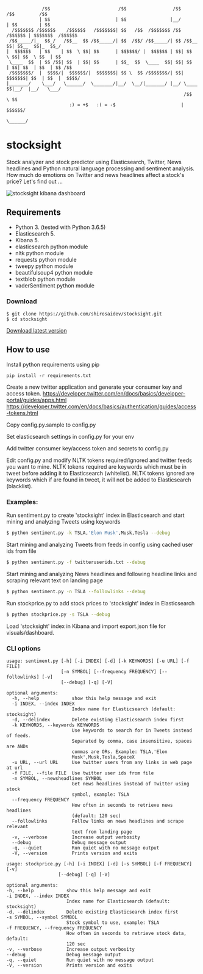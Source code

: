 
                 /$$                         /$$                 /$$           /$$         /$$    
                | $$                        | $$                |__/          | $$        | $$    
      /$$$$$$$ /$$$$$$    /$$$$$$   /$$$$$$$| $$   /$$  /$$$$$$$ /$$  /$$$$$$ | $$$$$$$  /$$$$$$  
     /$$_____/|_  $$_/   /$$__  $$ /$$_____/| $$  /$$/ /$$_____/| $$ /$$__  $$| $$__  $$|_  $$_/  
    |  $$$$$$   | $$    | $$  \ $$| $$      | $$$$$$/ |  $$$$$$ | $$| $$  \ $$| $$  \ $$  | $$    
     \____  $$  | $$ /$$| $$  | $$| $$      | $$_  $$  \____  $$| $$| $$  | $$| $$  | $$  | $$ /$$
     /$$$$$$$/  |  $$$$/|  $$$$$$/|  $$$$$$$| $$ \  $$ /$$$$$$$/| $$|  $$$$$$$| $$  | $$  |  $$$$/
    |_______/    \___/   \______/  \_______/|__/  \__/|_______/ |__/ \____  $$|__/  |__/   \___/  
                                                                     /$$  \ $$                    
                           :) = +$   :( = -$                        |  $$$$$$/                    
                                                                     \______/ 
# stocksight
Stock analyzer and stock predictor using Elasticsearch, Twitter, News headlines and Python natural language processing and sentiment analysis. How much do emotions on Twitter and news headlines affect a stock's price? Let's find out ...

<img src="https://github.com/shirosaidev/stocksight/blob/master/docs/stocksight-dashboard-kibana.png?raw=true" alt="stocksight kibana dashboard" />

## Requirements
- Python 3. (tested with Python 3.6.5)
- Elasticsearch 5.
- Kibana 5.
- elasticsearch python module
- nltk python module
- requests python module
- tweepy python module
- beautifulsoup4 python module
- textblob python module
- vaderSentiment python module

### Download

```shell
$ git clone https://github.com/shirosaidev/stocksight.git
$ cd stocksight
```
[Download latest version](https://github.com/shirosaidev/stocksight/releases/latest)

## How to use

Install python requirements using pip

`pip install -r requirements.txt`

Create a new twitter application and generate your consumer key and access token. https://developer.twitter.com/en/docs/basics/developer-portal/guides/apps.html
https://developer.twitter.com/en/docs/basics/authentication/guides/access-tokens.html

Copy config.py.sample to config.py

Set elasticsearch settings in config.py for your env

Add twitter consumer key/access token and secrets to config.py

Edit config.py and modify NLTK tokens required/ignored and twitter feeds you want to mine. NLTK tokens required are keywords which must be in tweet before adding it to Elasticsearch (whitelist). NLTK tokens ignored are keywords which if are found in tweet, it will not be added to Elasticsearch (blacklist).

### Examples:

Run sentiment.py to create 'stocksight' index in Elasticsearch and start mining and analyzing Tweets using keywords

```sh
$ python sentiment.py -k TSLA,'Elon Musk',Musk,Tesla --debug
```

Start mining and analyzing Tweets from feeds in config using cached user ids from file

```sh
$ python sentiment.py -f twitteruserids.txt --debug
```

Start mining and analyzing News headlines and following headline links and scraping relevant text on landing page

```sh
$ python sentiment.py -n TSLA --followlinks --debug
```

Run stockprice.py to add stock prices to 'stocksight' index in Elasticsearch

```sh
$ python stockprice.py -s TSLA --debug
```

Load 'stocksight' index in Kibana and import export.json file for visuals/dashboard.

### CLI options

```
usage: sentiment.py [-h] [-i INDEX] [-d] [-k KEYWORDS] [-u URL] [-f FILE]
                    [-n SYMBOL] [--frequency FREQUENCY] [--followlinks] [-v]
                    [--debug] [-q] [-V]

optional arguments:
  -h, --help            show this help message and exit
  -i INDEX, --index INDEX
                        Index name for Elasticsearch (default: stocksight)
  -d, --delindex        Delete existing Elasticsearch index first
  -k KEYWORDS, --keywords KEYWORDS
                        Use keywords to search for in Tweets instead of feeds.
                        Separated by comma, case insensitive, spaces are ANDs
                        commas are ORs. Example: TSLA,'Elon
                        Musk',Musk,Tesla,SpaceX
  -u URL, --url URL     Use twitter users from any links in web page at url
  -f FILE, --file FILE  Use twitter user ids from file
  -n SYMBOL, --newsheadlines SYMBOL
                        Get news headlines instead of Twitter using stock
                        symbol, example: TSLA
  --frequency FREQUENCY
                        How often in seconds to retrieve news headlines
                        (default: 120 sec)
  --followlinks         Follow links on news headlines and scrape relevant
                        text from landing page
  -v, --verbose         Increase output verbosity
  --debug               Debug message output
  -q, --quiet           Run quiet with no message output
  -V, --version         Prints version and exits
  ```
  
  ```
  usage: stockprice.py [-h] [-i INDEX] [-d] [-s SYMBOL] [-f FREQUENCY] [-v]
                     [--debug] [-q] [-V]

optional arguments:
  -h, --help            show this help message and exit
  -i INDEX, --index INDEX
                        Index name for Elasticsearch (default: stocksight)
  -d, --delindex        Delete existing Elasticsearch index first
  -s SYMBOL, --symbol SYMBOL
                        Stock symbol to use, example: TSLA
  -f FREQUENCY, --frequency FREQUENCY
                        How often in seconds to retrieve stock data, default:
                        120 sec
  -v, --verbose         Increase output verbosity
  --debug               Debug message output
  -q, --quiet           Run quiet with no message output
  -V, --version         Prints version and exits
  ```
